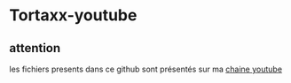 # Tortaxx-youtube
## attention

les fichiers presents dans ce github sont présentés sur ma [chaine youtube](https://youtube.com/@tortaxx_4k)
